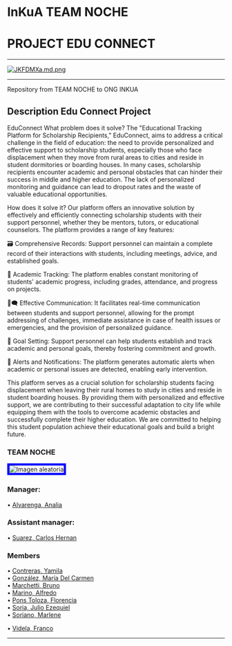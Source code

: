 # InKuA TEAM NOCHE
# PROJECT EDU CONNECT 


-----

[![JKFDMXa.md.png](https://iili.io/JKFDMXa.md.png)](https://freeimage.host/i/JKFDMXa)

-----

Repository from TEAM NOCHE to ONG INKUA

## Description Edu Connect Project
EduConnect
What problem does it solve?
The "Educational Tracking Platform for Scholarship Recipients," EduConnect, aims to address a critical challenge in the field of education: the need to provide personalized and effective support to scholarship students, especially those who face displacement when they move from rural areas to cities and reside in student dormitories or boarding houses. In many cases, scholarship recipients encounter academic and personal obstacles that can hinder their success in middle and higher education. The lack of personalized monitoring and guidance can lead to dropout rates and the waste of valuable educational opportunities.

How does it solve it?
Our platform offers an innovative solution by effectively and efficiently connecting scholarship students with their support personnel, whether they be mentors, tutors, or educational counselors. The platform provides a range of key features:

🗃 Comprehensive Records: Support personnel can maintain a complete record of their interactions with students, including meetings, advice, and established goals.

📝 Academic Tracking: The platform enables constant monitoring of students' academic progress, including grades, attendance, and progress on projects.

💬🗨 Effective Communication: It facilitates real-time communication between students and support personnel, allowing for the prompt addressing of challenges, immediate assistance in case of health issues or emergencies, and the provision of personalized guidance.

🎯 Goal Setting: Support personnel can help students establish and track academic and personal goals, thereby fostering commitment and growth.

📢 Alerts and Notifications: The platform generates automatic alerts when academic or personal issues are detected, enabling early intervention.

This platform serves as a crucial solution for scholarship students facing displacement when leaving their rural homes to study in cities and reside in student boarding houses. By providing them with personalized and effective support, we are contributing to their successful adaptation to city life while equipping them with the tools to overcome academic obstacles and successfully complete their higher education. We are committed to helping this student population achieve their educational goals and build a bright future.


### TEAM NOCHE
<img src="https://user-images.githubusercontent.com/101668956/235321849-c1ba3554-2854-4295-9dff-1c4eba771c52.jpg" alt="Imagen aleatoria" style="border: 5px solid blue">

### Manager:

• [Alvarenga, Analia](https://github.com/RastaLunaRL)  

### Assistant manager:

• [Suarez, Carlos Hernan](https://github.com/Hernan-DOS)   

### Members
• [Contreras, Yamila](https://github.com/Yami-Contreras)  
• [González, María Del Carmen](https://github.com/uninstallrar)  
• [Marchetti, Bruno](https://github.com/Br1marchetti)  
• [Marino, Alfredo](https://github.com/AlfredoMarino123)  
• [Pons Toloza, Florencia](https://github.com/FlorPons)  
• [Soria, Julio Ezequiel](https://github.com/kelo72)   
• [Soriano, Marlene](https://github.com/Marlenesoriano)

• [Videla, Franco](https://github.com/odin1301)


----
